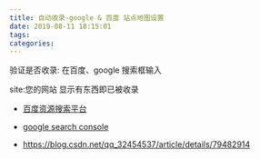 ```yaml
---
title: 自动收录-google & 百度 站点地图设置
date: 2019-08-11 18:15:01
tags:
categories:
---
```


验证是否收录:
在百度、google 搜索框输入

site:您的网站 
显示有东西即已被收录

- [百度资源搜索平台](https://ziyuan.baidu.com)
- [google search console](https://search.google.com/)


- https://blog.csdn.net/qq_32454537/article/details/79482914